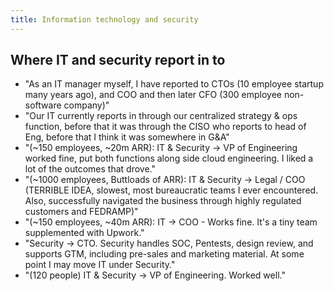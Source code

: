 ```yaml
---
title: Information technology and security
---
```


## Where IT and security report in to

* "As an IT manager myself, I have reported to CTOs (10 employee startup many years ago), and COO and then later CFO (300 employee non-software company)"
* "Our IT currently reports in through our centralized strategy & ops function, before that it was through the CISO who reports to head of Eng, before that I think it was somewhere in G\&A"
* "(~150 employees, ~20m ARR): IT & Security -> VP of Engineering worked fine, put both functions along side cloud engineering. I liked a lot of the outcomes that drove."
* "(~1000 employees, Buttloads of ARR): IT & Security -> Legal / COO (TERRIBLE IDEA, slowest, most bureaucratic teams I ever encountered. Also, successfully navigated the business through highly regulated customers and FEDRAMP)"
* "(~150 employees, ~40m ARR): IT -> COO - Works fine. It's a tiny team supplemented with Upwork."
* "Security -> CTO. Security handles SOC, Pentests, design review, and supports GTM, including pre-sales and marketing material. At some point I may move IT under Security."
* "(120 people) IT & Security -> VP of Engineering. Worked well."

          